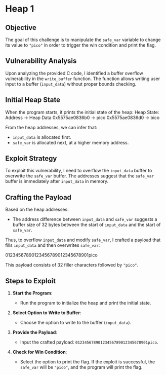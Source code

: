 # Heap 1

## Objective

The goal of this challenge is to manipulate the `safe_var` variable to change its value to `"pico"` in order to trigger the win condition and print the flag.

## Vulnerability Analysis

Upon analyzing the provided C code, I identified a buffer overflow vulnerability in the `write_buffer` function. The function allows writing user input to a buffer (`input_data`) without proper bounds checking.

## Initial Heap State

When the program starts, it prints the initial state of the heap:
Heap State:
Address -> Heap Data
0x5575ae0836b0 -> pico
0x5575ae0836d0 -> bico


From the heap addresses, we can infer that:
- `input_data` is allocated first.
- `safe_var` is allocated next, at a higher memory address.

## Exploit Strategy

To exploit this vulnerability, I need to overflow the `input_data` buffer to overwrite the `safe_var` buffer. The addresses suggest that the `safe_var` buffer is immediately after `input_data` in memory.

## Crafting the Payload

Based on the heap addresses:
- The address difference between `input_data` and `safe_var` suggests a buffer size of 32 bytes between the start of `input_data` and the start of `safe_var`.

Thus, to overflow `input_data` and modify `safe_var`, I crafted a payload that fills `input_data` and then overwrites `safe_var`:

01234567890123456789012345678901pico

This payload consists of 32 filler characters followed by `"pico"`.

## Steps to Exploit

1. **Start the Program**:
   - Run the program to initialize the heap and print the initial state.

2. **Select Option to Write to Buffer**:
   - Choose the option to write to the buffer (`input_data`).

3. **Provide the Payload**:
   - Input the crafted payload: `01234567890123456789012345678901pico`.

4. **Check for Win Condition**:
   - Select the option to print the flag. If the exploit is successful, the `safe_var` will be `"pico"`, and the program will print the flag.
